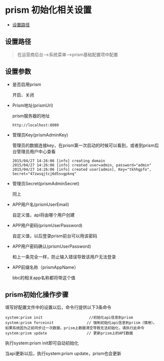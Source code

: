 # prism 初始化相关设置

- [设置路径](#setup-url)

<a name="setup-url"></a>
## 设置路径
> 在运营商后台-->系统菜单-->prism基础配置项中配置

<a name="setup-params"></a>
## 设置参数
  - 是否启用prism

    开启、关闭

  - Prism地址(prismUrl)

    prism服务器的地址

    ```
    http://localhost:8080
    ```

  - 管理员Key(prismAdminKey)

    管理员的数据连接key，在prism第一次启动的时候可以看到，或者到prism后台管理员用户中心查看
    ```
    2015/04/27 14:26:06 [info] creating domain
    2015/04/27 14:26:06 [info] created user=admin, password="admin"
    2015/04/27 14:26:06 [info] created user[admin], Key="tkhhgpfo", Secret="47zwsqjtcj6d5svgpknq"
    ```

  - 管理员Secret(prismAdminSecret)

    同上

  - APP用户名(prismUserEmail)

    自定义值，api将由哪个用户创建

  - APP用户密码(prismUserPassword)

    自定义值，以后登录prism前台可以用该密码

  - APP用户密码确认(prismUserPassword)

    和上一条完全一样，防止输入错误导致该用户无法登录

  - APP前缀名称（prismAppName）

    bbc的相关app名称都将带这个值


<a name="setup-steps"></a>
## prism初始化操作步骤

填写好配置文件中的设置以后，命令行提供以下3条命令
```
system:prism init                     //初始化api信息到prism
system:prism forceinit               // 强制初始化api信息到prism（慎用）。如果系统因为之前同步过一次数据，prism上数据清空导致无法初始化，请执行此命令
system:prism update                  // 更新prism上的API数据
```

执行system:prism init即可自动初始化

当api更新以后，执行system:prism update，prism也会更新


